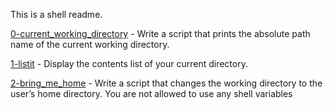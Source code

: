 This is a shell readme.

[0-current_working_directory](./0-current_working_directory) - Write a script that prints the absolute path name of the current working directory.

[1-listit](./1-listit) - Display the contents list of your current directory.

[2-bring_me_home](./2-bring_me_home) - Write a script that changes the working directory to the user’s home directory.
You are not allowed to use any shell variables
